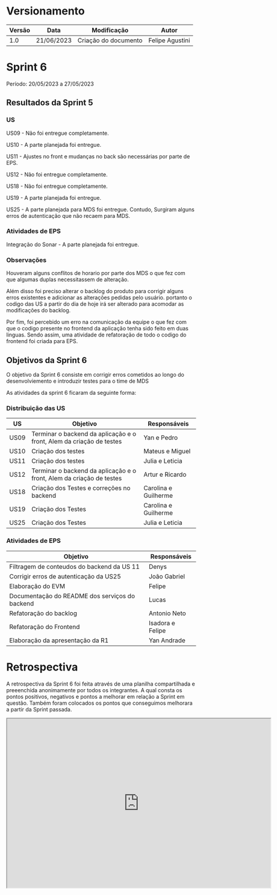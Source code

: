 # Versionamento

| Versão | Data       | Modificação            | Autor           |
| ---    | ---------- |----------------------- | --------------- |
| 1.0    | 21/06/2023 | Criação do documento   | Felipe Agustini |

# Sprint 6

Período: 20/05/2023 a 27/05/2023

## Resultados da Sprint 5

### US

US09 - Não foi entregue completamente.

US10 - A parte planejada foi entregue.

US11 - Ajustes no front e mudanças no back são necessárias por parte de EPS.

US12 - Não foi entregue completamente.

US18 - Não foi entregue completamente.

US19 - A parte planejada foi entregue.

US25 - A parte planejada para MDS foi entregue. Contudo, Surgiram alguns erros de autenticação que não recaem para MDS.

### Atividades de EPS

Integração do Sonar - A parte planejada foi entregue.

### Observações

Houveram alguns conflitos de horario por parte dos MDS o que fez com que algumas duplas necessitassem de alteração. 

Além disso foi preciso alterar o backlog do produto para corrigir alguns erros existentes e adicionar as alterações pedidas pelo usuário. portanto o codigo das US a partir do dia de hoje irá ser alterado para acomodar as modificações do backlog.

Por fim, foi percebido um erro na comunicação da equipe o que fez com que o codigo presente no frontend da aplicação tenha sido feito em duas linguas. Sendo assim, uma atividade de refatoração de todo o codigo do frontend foi criada para EPS.  

## Objetivos da Sprint 6

O objetivo da Sprint 6 consiste em corrigir erros cometidos ao longo do desenvolviemento e introduzir testes para o time de MDS

As atividades da sprint 6 ficaram da seguinte forma:

### Distribuição das US

| US | Objetivo | Responsáveis |
|----|----------|--------------|
|US09| Terminar o backend da aplicação e o front, Alem da criação de testes | Yan e Pedro          |
|US10| Criação dos testes                                                   | Mateus e Miguel      |
|US11| Criação dos testes                                                   | Julia e Leticia      |
|US12| Terminar o backend da aplicação e o front, Alem da criação de testes | Artur e Ricardo      |
|US18| Criação dos Testes e correções no backend                            | Carolina e Guilherme |
|US19| Criação dos Testes                                                   | Carolina e Guilherme |
|US25| Criação dos Testes                                                   | Julia e Leticia      |

### Atividades de EPS

| Objetivo | Responsáveis |
|----------|--------------|
| Filtragem de conteudos do backend da US 11        |   Denys            |
| Corrigir erros de autenticação da US25            |   João Gabriel     |
| Elaboração do EVM                                 |   Felipe           |
| Documentação do README dos serviços do backend    |   Lucas            |
| Refatoração do backlog                            |   Antonio Neto     |
| Refatoração do Frontend                           |   Isadora e Felipe |
| Elaboração da apresentação da R1                  |   Yan Andrade      |

# Retrospectiva

A retrospectiva da Sprint 6 foi feita através de uma planilha compartilhada e preeenchida anonimamente por todos os integrantes. A qual consta os pontos positivos, negativos e pontos a melhorar em relação a Sprint em questão. Também foram colocados os pontos que conseguimos melhorara a partir da Sprint passada.

<iframe width="700" height="450" src="https://docs.google.com/spreadsheets/d/e/2PACX-1vRQEnsKWDXz5-JGMax2e1ARVivZXLXWykd5tLpDkFRChHly0l5dTAL8zTBqBe2QQuXhi7bCs6z4zii6/pubhtml?gid=826726282&amp;single=true&amp;widget=true&amp;headers=false"></iframe>
